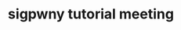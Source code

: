 ---
credit:
- Thomas Quig
featured: false
recording: ''
tags:
- Terminal
- WSL
- Command line
- Introductions
- SIGPwny as a group
- CTFs
- Opportunities
time_close: ''
time_start: '2021-09-02T23:00:00.000000Z'
title: sigpwny tutorial meeting
week_number: 1
---